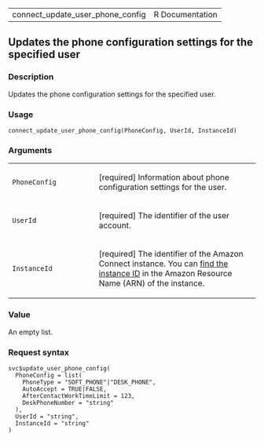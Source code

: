 <table style="width: 100%;">
<tbody>
<tr class="odd">
<td>connect_update_user_phone_config</td>
<td style="text-align: right;">R Documentation</td>
</tr>
</tbody>
</table>

## Updates the phone configuration settings for the specified user

### Description

Updates the phone configuration settings for the specified user.

### Usage

    connect_update_user_phone_config(PhoneConfig, UserId, InstanceId)

### Arguments

<table>
<colgroup>
<col style="width: 35%" />
<col style="width: 65%" />
</colgroup>
<tbody>
<tr class="odd">
<td><code
id="connect_update_user_phone_config_:_PhoneConfig">PhoneConfig</code></td>
<td><p>[required] Information about phone configuration settings for the
user.</p></td>
</tr>
<tr class="even">
<td><code
id="connect_update_user_phone_config_:_UserId">UserId</code></td>
<td><p>[required] The identifier of the user account.</p></td>
</tr>
<tr class="odd">
<td><code
id="connect_update_user_phone_config_:_InstanceId">InstanceId</code></td>
<td><p>[required] The identifier of the Amazon Connect instance. You can
<a
href="https://docs.aws.amazon.com/connect/latest/adminguide/find-instance-arn.html">find
the instance ID</a> in the Amazon Resource Name (ARN) of the
instance.</p></td>
</tr>
</tbody>
</table>

### Value

An empty list.

### Request syntax

    svc$update_user_phone_config(
      PhoneConfig = list(
        PhoneType = "SOFT_PHONE"|"DESK_PHONE",
        AutoAccept = TRUE|FALSE,
        AfterContactWorkTimeLimit = 123,
        DeskPhoneNumber = "string"
      ),
      UserId = "string",
      InstanceId = "string"
    )

